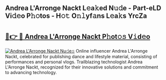 ## Andrea L'Arronge Nackt L𝚎a𝚔ed N𝚞𝚍e - Part-eLD Vi𝚍𝚎o P𝚑𝚘tos - H𝚘𝚝 O𝚗𝚕yf𝚊ns L𝚎a𝚔s YrcZa

# <h2><a href="http://kfexvp.oniu.top/?m=Andrea+L%27Arronge+Nackt">🔗👉 🔴 Andrea L'Arronge Nackt P𝚑ot𝚘𝚜 V𝚒d𝚎o</a></h2>

[![Andrea L'Arronge Nackt Nu𝚍e𝚜](https://i.imgur.com/0qMVB7G.gif)](http://kfexvp.oniu.top/?m=Andrea+L%27Arronge+Nackt)
Online influencer Andrea L'Arronge Nackt, celebrated for publishing dance and lifestyle material, consisting of performances and personal vlogs. Trailblazing technologist Andrea L'Arronge Nackt, recognized for their innovative solutions and commitment to advancing technology.  

